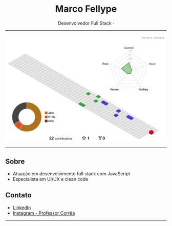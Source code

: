 <h1 align="center">Marco Fellype</h1>

<p align="center">
  Desenvolvedor Full Stack ·
</p>

---

![](./profile-3d-contrib/profile-gitblock.svg)

---

## Sobre

- Atuação em desenvolvimento full stack com JavaScript
- Especialista em UI/UX e clean code

## Contato

- [LinkedIn](https://www.linkedin.com/in/marco-dias-50369b353/)
- [Instagram - Professor Corrêa](https://www.instagram.com/marco.dias.4)

---
